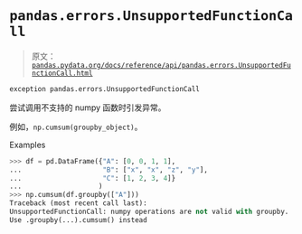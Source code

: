 # `pandas.errors.UnsupportedFunctionCall`

> 原文：[`pandas.pydata.org/docs/reference/api/pandas.errors.UnsupportedFunctionCall.html`](https://pandas.pydata.org/docs/reference/api/pandas.errors.UnsupportedFunctionCall.html)

```py
exception pandas.errors.UnsupportedFunctionCall
```

尝试调用不支持的 numpy 函数时引发异常。

例如，`np.cumsum(groupby_object)`。

Examples

```py
>>> df = pd.DataFrame({"A": [0, 0, 1, 1],
...                    "B": ["x", "x", "z", "y"],
...                    "C": [1, 2, 3, 4]}
...                   )
>>> np.cumsum(df.groupby(["A"]))
Traceback (most recent call last):
UnsupportedFunctionCall: numpy operations are not valid with groupby.
Use .groupby(...).cumsum() instead 
```
